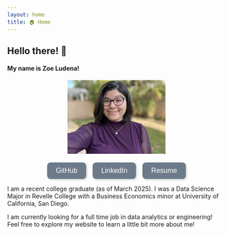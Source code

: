 ```yaml
---
layout: home
title: 🏠 Home
---
```


## Hello there! 👋 

#### My name is Zoe Ludena!

<div style="display: flex; flex-direction: column; align-items: center;">
  <img src="/assets/images/portrait.jpg" alt="Zoe_Picture" style="width: 45%;">

  <div style="display: flex; gap: 15px; margin-top: 20px;">
    <a href="https://github.com/zoeludena" target="_blank">
      <button style="background-color: #6C7A89; color: white; border: none; padding: 10px 20px; 
             border-radius: 8px; font-size: 16px; cursor: pointer; transition: 0.3s; 
             box-shadow: 2px 2px 5px rgba(0, 0, 0, 0.2);">
        GitHub
      </button>
    </a>

<a href= "https://www.linkedin.com/in/zoe-ludena" target="_blank">
    <button style="background-color: #6C7A89; color: white; border: none; padding: 10px 20px; 
            border-radius: 8px; font-size: 16px; cursor: pointer; transition: 0.3s; 
            box-shadow: 2px 2px 5px rgba(0, 0, 0, 0.2);">
    LinkedIn
    </button>
</a>

<a href="/assets/files/resume.pdf" target="_blank">
    <button style="background-color: #6C7A89; color: white; border: none; padding: 10px 20px; 
        border-radius: 8px; font-size: 16px; cursor: pointer; transition: 0.3s; 
        box-shadow: 2px 2px 5px rgba(0, 0, 0, 0.2);">
    Resume
    </button>
</a>
  </div>
</div>

<p></p>

I am a recent college graduate (as of March 2025). I was a Data Science Major in Revelle College with a Business Economics minor at University of California, San Diego.

I am currently looking for a full time job in data analytics or engineering! Feel free to explore my website to learn a little bit more about me!